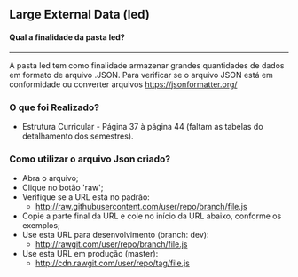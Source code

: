 ## Large External Data (led)

#### Qual a finalidade da pasta led?
----
A pasta led tem como finalidade armazenar grandes quantidades de dados em formato de arquivo .JSON.
Para verificar se o arquivo JSON está em conformidade ou converter arquivos https://jsonformatter.org/

### O que foi Realizado?
* Estrutura Curricular - Página 37 à página 44 (faltam as tabelas do detalhamento dos semestres).

### Como utilizar o arquivo Json criado?
* Abra o arquivo;
* Clique no botão 'raw';
* Verifique se a URL está no padrão:
  * http://raw.githubusercontent.com/user/repo/branch/file.js
* Copie a parte final da URL e cole no início da URL abaixo, conforme os exemplos;
* Use esta URL para desenvolvimento (branch: dev):
  * http://rawgit.com/user/repo/branch/file.js
* Use esta URL em produção (master):
  * http://cdn.rawgit.com/user/repo/tag/file.js
